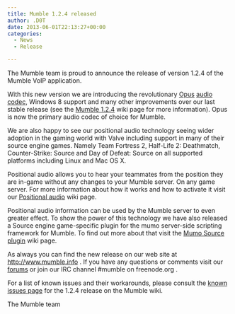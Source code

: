 ```yaml
---
title: Mumble 1.2.4 released
author: .D0T
date: 2013-06-01T22:13:27+00:00
categories:
  - News
  - Release

---
```

The Mumble team is proud to announce the release of version 1.2.4 of the Mumble VoIP application.

With this new version we are introducing the revolutionary [Opus][1] [audio codec][2], Windows 8 support and many other improvements over our last stable release (see the [Mumble 1.2.4][3] wiki page for more information). Opus is now the primary audio codec of choice for Mumble.

<!--more-->

We are also happy to see our positional audio technology seeing wider adoption in the gaming world with Valve including support in many of their source engine games. Namely Team Fortress 2, Half-Life 2: Deathmatch, Counter-Strike: Source and Day of Defeat: Source on all supported platforms including Linux and Mac OS X.

Positional audio allows you to hear your teammates from the position they are in-game without any changes to your Mumble server. On any game server. For more information about how it works and how to activate it visit our [Positional audio][4] wiki page.

Positional audio information can be used by the Mumble server to even greater effect. To show the power of this technology we have also released a Source engine game-specific plugin for the mumo server-side scripting framework for Mumble. To find out more about that visit the [Mumo Source plugin][5] wiki page.

As always you can find the new release on our web site at <http://www.mumble.info> . If you have any questions or comments visit our [forums][6] or join our IRC channel #mumble on freenode.org .

For a list of known issues and their workarounds, please consult the [known issues page][7] for the 1.2.4 release on the Mumble wiki.

The Mumble team

 [1]: https://www.opus-codec.org/
 [2]: https://en.wikipedia.org/wiki/Audio_codec
 [3]: https://wiki.mumble.info/wiki/1.2.4
 [4]: https://wiki.mumble.info/wiki/Positional-Audio
 [5]: https://wiki.mumble.info/wiki/Mumo_source
 [6]: https://forums.mumble.info/
 [7]: https://wiki.mumble.info/wiki/1.2.4_Known_Issues
